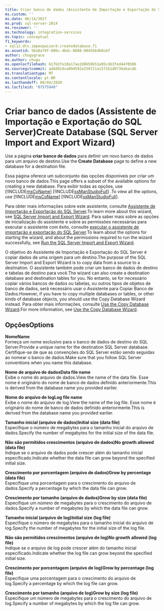 ```yaml
---
title: Criar banco de dados (Assistente de Importação e Exportação do SQL Server) | Microsoft Docs
ms.custom: ''
ms.date: 06/14/2017
ms.prod: sql-server-2014
ms.reviewer: ''
ms.technology: integration-services
ms.topic: conceptual
f1_keywords:
- sql12.dts.impexpwizard.createdatabase.f1
ms.assetid: 56a8a79f-086c-4bdc-8888-0045bb4b0cbf
author: chugugrace
ms.author: chugu
ms.openlocfilehash: 617b3fe10a17ae2d8659b51e85cdb3fed4470506
ms.sourcegitcommit: ad4d92dce894592a259721a1571b1d8736abacdb
ms.translationtype: MT
ms.contentlocale: pt-BR
ms.lasthandoff: 08/04/2020
ms.locfileid: "87575940"
---
```

# <a name="create-database-sql-server-import-and-export-wizard"></a><span data-ttu-id="bc31e-102">Criar banco de dados (Assistente de Importação e Exportação do SQL Server)</span><span class="sxs-lookup"><span data-stu-id="bc31e-102">Create Database (SQL Server Import and Export Wizard)</span></span>
  <span data-ttu-id="bc31e-103">Use a página **criar banco de dados** para definir um novo banco de dados para um arquivo de destino.</span><span class="sxs-lookup"><span data-stu-id="bc31e-103">Use the **Create Database** page to define a new database for a destination file.</span></span>  
  
 <span data-ttu-id="bc31e-104">Essa página oferece um subconjunto das opções disponíveis por criar um novo banco de dados.</span><span class="sxs-lookup"><span data-stu-id="bc31e-104">This page offers a subset of the available options for creating a new database.</span></span> <span data-ttu-id="bc31e-105">Para exibir todas as opções, use [!INCLUDE[msCoName](../../includes/msconame-md.md)] [!INCLUDE[ssManStudioFull](../../includes/ssmanstudiofull-md.md)] .</span><span class="sxs-lookup"><span data-stu-id="bc31e-105">To view all the options, use [!INCLUDE[msCoName](../../includes/msconame-md.md)] [!INCLUDE[ssManStudioFull](../../includes/ssmanstudiofull-md.md)].</span></span>  
  
 <span data-ttu-id="bc31e-106">Para obter mais informações sobre este assistente, consulte [Assistente de Importação e Exportação do SQL Server](import-and-export-data-with-the-sql-server-import-and-export-wizard.md).</span><span class="sxs-lookup"><span data-stu-id="bc31e-106">To learn more about this wizard, see [SQL Server Import and Export Wizard](import-and-export-data-with-the-sql-server-import-and-export-wizard.md).</span></span> <span data-ttu-id="bc31e-107">Para saber mais sobre as opções de inicialização do assistente e sobre as permissões necessárias para executar o assistente com êxito, consulte [executar o assistente de importação e exportação do SQL Server](start-the-sql-server-import-and-export-wizard.md).</span><span class="sxs-lookup"><span data-stu-id="bc31e-107">To learn about the options for starting the wizard, and about the permissions required to run the wizard successfully, see [Run the SQL Server Import and Export Wizard](start-the-sql-server-import-and-export-wizard.md).</span></span>  
  
 <span data-ttu-id="bc31e-108">O objetivo do Assistente de Importação e Exportação do SQL Server é copiar dados de uma origem para um destino.</span><span class="sxs-lookup"><span data-stu-id="bc31e-108">The purpose of the SQL Server Import and Export Wizard is to copy data from a source to a destination.</span></span> <span data-ttu-id="bc31e-109">O assistente também pode criar um banco de dados de destino e tabelas de destino para você.</span><span class="sxs-lookup"><span data-stu-id="bc31e-109">The wizard can also create a destination database and destination tables for you.</span></span> <span data-ttu-id="bc31e-110">No entanto, se for necessário copiar vários bancos de dados ou tabelas, ou outros tipos de objetos de banco de dados, será necessário usar o Assistente para Copiar Banco de Dados.</span><span class="sxs-lookup"><span data-stu-id="bc31e-110">However, if you have to copy multiple databases or tables, or other kinds of database objects, you should use the Copy Database Wizard instead.</span></span> <span data-ttu-id="bc31e-111">Para obter mais informações, consulte [Use the Copy Database Wizard](../../relational-databases/databases/use-the-copy-database-wizard.md).</span><span class="sxs-lookup"><span data-stu-id="bc31e-111">For more information, see [Use the Copy Database Wizard](../../relational-databases/databases/use-the-copy-database-wizard.md).</span></span>  
  
## <a name="options"></a><span data-ttu-id="bc31e-112">Opções</span><span class="sxs-lookup"><span data-stu-id="bc31e-112">Options</span></span>  
 <span data-ttu-id="bc31e-113">**Nome**</span><span class="sxs-lookup"><span data-stu-id="bc31e-113">**Name**</span></span>  
 <span data-ttu-id="bc31e-114">Forneça um nome exclusivo para o banco de dados de destino do SQL Server.</span><span class="sxs-lookup"><span data-stu-id="bc31e-114">Provide a unique name for the destination SQL Server database.</span></span> <span data-ttu-id="bc31e-115">Certifique-se de que as convenções do SQL Server estão sendo seguidas ao nomear o banco de dados.</span><span class="sxs-lookup"><span data-stu-id="bc31e-115">Make sure that you follow SQL Server conventions when you name this database.</span></span>  
  
 <span data-ttu-id="bc31e-116">**Nome de arquivo de dados**</span><span class="sxs-lookup"><span data-stu-id="bc31e-116">**Data file name**</span></span>  
 <span data-ttu-id="bc31e-117">Exibe o nome do arquivo de dados.</span><span class="sxs-lookup"><span data-stu-id="bc31e-117">View the name of the data file.</span></span> <span data-ttu-id="bc31e-118">Esse nome é originário do nome de banco de dados definido anteriormente.</span><span class="sxs-lookup"><span data-stu-id="bc31e-118">This is derived from the database name you provided earlier.</span></span>  
  
 <span data-ttu-id="bc31e-119">**Nome do arquivo de log**</span><span class="sxs-lookup"><span data-stu-id="bc31e-119">**Log file name**</span></span>  
 <span data-ttu-id="bc31e-120">Exibe o nome do arquivo de log.</span><span class="sxs-lookup"><span data-stu-id="bc31e-120">View the name of the log file.</span></span> <span data-ttu-id="bc31e-121">Esse nome é originário do nome de banco de dados definido anteriormente.</span><span class="sxs-lookup"><span data-stu-id="bc31e-121">This is derived from the database name you provided earlier.</span></span>  
  
 <span data-ttu-id="bc31e-122">**Tamanho inicial (arquivo de dados)**</span><span class="sxs-lookup"><span data-stu-id="bc31e-122">**Initial size (data file)**</span></span>  
 <span data-ttu-id="bc31e-123">Especifique o número de megabytes para o tamanho inicial do arquivo de dados.</span><span class="sxs-lookup"><span data-stu-id="bc31e-123">Specify the number of megabytes for the initial size of the data file.</span></span>  
  
 <span data-ttu-id="bc31e-124">**Não são permitidos crescimentos (arquivo de dados)**</span><span class="sxs-lookup"><span data-stu-id="bc31e-124">**No growth allowed (data file)**</span></span>  
 <span data-ttu-id="bc31e-125">Indique se o arquivo de dados pode crescer além do tamanho inicial especificado.</span><span class="sxs-lookup"><span data-stu-id="bc31e-125">Indicate whether the data file can grow beyond the specified initial size.</span></span>  
  
 <span data-ttu-id="bc31e-126">**Crescimento por porcentagem (arquivo de dados)**</span><span class="sxs-lookup"><span data-stu-id="bc31e-126">**Grow by percentage (data file)**</span></span>  
 <span data-ttu-id="bc31e-127">Especifique uma porcentagem para o crescimento do arquivo de dados.</span><span class="sxs-lookup"><span data-stu-id="bc31e-127">Specify a percentage by which the data file can grow.</span></span>  
  
 <span data-ttu-id="bc31e-128">**Crescimento por tamanho (arquivo de dados)**</span><span class="sxs-lookup"><span data-stu-id="bc31e-128">**Grow by size (data file)**</span></span>  
 <span data-ttu-id="bc31e-129">Especifique um número de megabytes para o crescimento do arquivo de dados.</span><span class="sxs-lookup"><span data-stu-id="bc31e-129">Specify a number of megabytes by which the data file can grow.</span></span>  
  
 <span data-ttu-id="bc31e-130">**Tamanho inicial (arquivo de log)**</span><span class="sxs-lookup"><span data-stu-id="bc31e-130">**Initial size (log file)**</span></span>  
 <span data-ttu-id="bc31e-131">Especifique o número de megabytes para o tamanho inicial do arquivo de log.</span><span class="sxs-lookup"><span data-stu-id="bc31e-131">Specify the number of megabytes for the initial size of the log file.</span></span>  
  
 <span data-ttu-id="bc31e-132">**Não são permitidos crescimentos (arquivo de log)**</span><span class="sxs-lookup"><span data-stu-id="bc31e-132">**No growth allowed (log file)**</span></span>  
 <span data-ttu-id="bc31e-133">Indique se o arquivo de log pode crescer além do tamanho inicial especificado.</span><span class="sxs-lookup"><span data-stu-id="bc31e-133">Indicate whether the log file can grow beyond the specified initial size.</span></span>  
  
 <span data-ttu-id="bc31e-134">**Crescimento por porcentagem (arquivo de log)**</span><span class="sxs-lookup"><span data-stu-id="bc31e-134">**Grow by percentage (log file)**</span></span>  
 <span data-ttu-id="bc31e-135">Especifique uma porcentagem para o crescimento do arquivo de log.</span><span class="sxs-lookup"><span data-stu-id="bc31e-135">Specify a percentage by which the log file can grow.</span></span>  
  
 <span data-ttu-id="bc31e-136">**Crescimento por tamanho (arquivo de log)**</span><span class="sxs-lookup"><span data-stu-id="bc31e-136">**Grow by size (log file)**</span></span>  
 <span data-ttu-id="bc31e-137">Especifique um número de megabytes para o crescimento do arquivo de log.</span><span class="sxs-lookup"><span data-stu-id="bc31e-137">Specify a number of megabytes by which the log file can grow.</span></span>  
  
  
